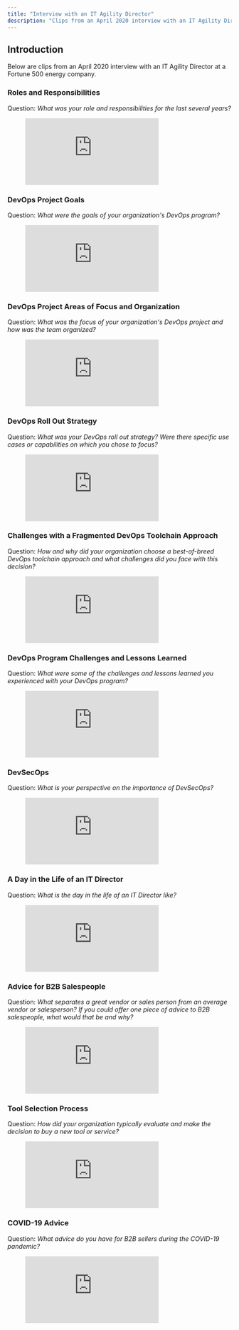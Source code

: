 ```yaml
---
title: "Interview with an IT Agility Director"
description: "Clips from an April 2020 interview with an IT Agility Director at a Fortune 500 energy company"
---
```


## Introduction

Below are clips from an April 2020 interview with an IT Agility Director at a Fortune 500 energy company.

### Roles and Responsibilities

Question: *What was your role and responsibilities for the last several years?*

<figure class="video_container">
  <iframe src="https://www.youtube.com/embed/ygpdeVUSPYA" frameborder="0" allowfullscreen="true"> </iframe>
</figure>

### DevOps Project Goals

Question: *What were the goals of your organization's DevOps program?*

<figure class="video_container">
  <iframe src="https://www.youtube.com/embed/xzVOSRuiK1U" frameborder="0" allowfullscreen="true"> </iframe>
</figure>

### DevOps Project Areas of Focus and Organization

Question: *What was the focus of your organization's DevOps project and how was the team organized?*

<figure class="video_container">
  <iframe src="https://www.youtube.com/embed/rQvT_iDs5rU" frameborder="0" allowfullscreen="true"> </iframe>
</figure>

### DevOps Roll Out Strategy

Question: *What was your DevOps roll out strategy? Were there specific use cases or capabilities on which you chose to focus?*

<figure class="video_container">
  <iframe src="https://www.youtube.com/embed/6s0iXfi70dQ" frameborder="0" allowfullscreen="true"> </iframe>
</figure>

### Challenges with a Fragmented DevOps Toolchain Approach

Question: *How and why did your organization choose a best-of-breed DevOps toolchain approach and what challenges did you face with this decision?*

<figure class="video_container">
  <iframe src="https://www.youtube.com/embed/SmlBt1Rn2LA" frameborder="0" allowfullscreen="true"> </iframe>
</figure>

### DevOps Program Challenges and Lessons Learned

Question: *What were some of the challenges and lessons learned you experienced with your DevOps program?*

<figure class="video_container">
  <iframe src="https://www.youtube.com/embed/vFM5DnswXD4" frameborder="0" allowfullscreen="true"> </iframe>
</figure>

### DevSecOps

Question: *What is your perspective on the importance of DevSecOps?*

<figure class="video_container">
  <iframe src="https://www.youtube.com/embed/pYfVc7qXrE4" frameborder="0" allowfullscreen="true"> </iframe>
</figure>

### A Day in the Life of an IT Director

Question: *What is the day in the life of an IT Director like?*

<figure class="video_container">
  <iframe src="https://www.youtube.com/embed/SBO35Q5U2YE" frameborder="0" allowfullscreen="true"> </iframe>
</figure>

### Advice for B2B Salespeople

Question: *What separates a great vendor or sales person from an average vendor or salesperson? If you could offer one piece of advice to B2B salespeople, what would that be and why?*

<figure class="video_container">
  <iframe src="https://www.youtube.com/embed/HyIkHOvzRgM" frameborder="0" allowfullscreen="true"> </iframe>
</figure>

### Tool Selection Process

Question: *How did your organization typically evaluate and make the decision to buy a new tool or service?*

<figure class="video_container">
  <iframe src="https://www.youtube.com/embed/InGBYPK0u00" frameborder="0" allowfullscreen="true"> </iframe>
</figure>

### COVID-19 Advice

Question: *What advice do you have for B2B sellers during the COVID-19 pandemic?*

<figure class="video_container">
  <iframe src="https://www.youtube.com/embed/kCARKq8YZUM" frameborder="0" allowfullscreen="true"> </iframe>
</figure>
